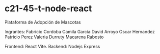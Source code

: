 # c21-45-t-node-react
Plataforma de Adopción de Mascotas

Ingrantes:
Fabricio Cordoba
Camila García
David Arroyo
Oscar Hernandez
Patricio Perez
Valeria Durruty
Macarena Rabosto

Frontend: React  Vite.
Backend: Nodejs Express
